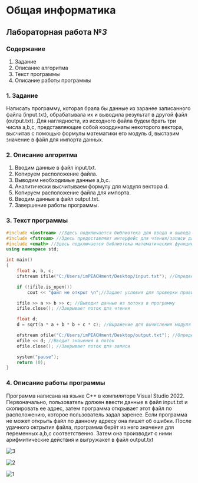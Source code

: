 # Общая информатика

## Лабораторная работа №_3_

### Содержание

1. Задание
2. Описание алгоритма
3. Текст программы
4. Описание работы программы

### 1. Задание

Написать программу, которая брала бы данные из заранее записанного файла (input.txt), обрабатывала их и выводила результат в другой файл (output.txt). Для наглядности, из исходного файла будем брать три числа a,b,c, представляющие собой координаты некоторого вектора, высчитав с помощью формулы математики его модуль d, выставим значение в файл для импорта данных.

### 2. Описание алгоритма

1. Вводим данные в файл input.txt.
2. Копируем расположение файла.
3. Выводим необходимые данные a,b,c.
4. Аналитически высчитываем формулу для модуля вектора d.
5. Копируем расположение файла для импорта.
6. Вводим данные в файл output.txt.
7. Завершение работы программы.

### 3. Текст программы
```c++
#include <iostream> //Здесь подключается библиотека для ввода и вывода
#include <fstream> //Здесь предоставляют интерфейс для чтения/записи данных из/в файл.
#include <cmath> //Здесь подключается библиотека математических функций
using namespace std;

int main()
{
	float a, b, c; 
	ifstream ifile("C:/Users/imPEACHment/Desktop/input.txt"); //Определяет поток, который используется для последовательного чтения

	if (!ifile.is_open())
		cout << "файл не открыт \n";//Задает условия для проверки правильности открытия файла

	ifile >> a >> b >> c; //Выводит данные из потока в программу
	ifile.close(); //Закрывает поток для чтения

	float d;
	d = sqrt(a * a + b * b + c * c); //Выражение для вычисления модуля вектора

	ofstream ofile("C:/Users/imPEACHment/Desktop/output.txt"); //Определяет поток, который используется для последовательной записи 
	ofile << d; //Вводит значения в поток
	ofile.close(); //Закрывает поток для записи

	system("pause"); 
	return (0); 
}
```
### 4. Описание работы программы

Программа написана на языке C++ в компиляторе Visual Studio 2022. Первоначально, пользователь должен ввести данные в файл input.txt и скопировать ее адрес, затем программа открывает этот файл по расположению, которое пользователь задал заренее. Если программа не может открыть файл по данному адресу она пишет об ошибки. После удачного октрытия файла, программа берёт из него значения для переменных a,b,c соответственно. Затем она производит с ними арифмитические действия и выгружакет в файл output.txt

![3](https://user-images.githubusercontent.com/100378744/172938978-8a460e0b-e55e-4f9b-86c3-dec9290d225d.PNG)

![2](https://user-images.githubusercontent.com/100378744/172939017-1387a8d6-5715-4b37-908f-e53976fabbd1.PNG)

![1](https://user-images.githubusercontent.com/100378744/172939037-6916c9fe-3f63-47a9-ac87-119cfa33301b.PNG)
